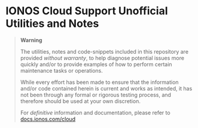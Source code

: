 # IONOS Cloud Support Unofficial Utilities and Notes

> **Warning**
>
> The utilities, notes and code-snippets included in this repository are provided _without warranty_, to help diagnose potential issues more quickly and/or to provide examples of how to perform certain maintenance tasks or operations.
>
> While every effort has been made to ensure that the information and/or code contained herein is current and works as intended, it has not been through any formal or rigorous testing process, and therefore should be used at your own discretion.
>
> For _definitive_ information and documentation, please refer to [docs.ionos.com/cloud](https://docs.ionos.com/cloud/)
